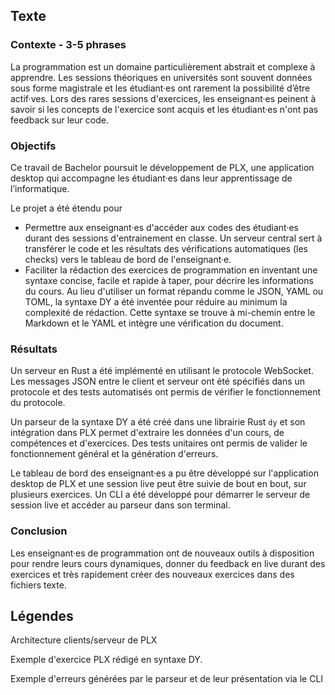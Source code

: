 ## Texte
### Contexte - 3-5 phrases
La programmation est un domaine particulièrement abstrait et complexe à apprendre. Les sessions théoriques en universités sont souvent données sous forme magistrale et les étudiant·es ont rarement la possibilité d’être actif·ves. Lors des rares sessions d'exercices, les enseignant·es peinent à savoir si les concepts de l'exercice sont acquis et les étudiant·es n'ont pas feedback sur leur code.

### Objectifs
Ce travail de Bachelor poursuit le développement de PLX, une application desktop qui accompagne les étudiant·es dans leur apprentissage de l’informatique.

Le projet a été étendu pour
- Permettre aux enseignant·es d'accéder aux codes des étudiant·es durant des sessions d'entrainement en classe. Un serveur central sert à transférer le code et les résultats des vérifications automatiques (les checks) vers le tableau de bord de l'enseignant·e.
- Faciliter la rédaction des exercices de programmation en inventant une syntaxe concise, facile et rapide à taper, pour décrire les informations du cours. Au lieu d'utiliser un format répandu comme le JSON, YAML ou TOML, la syntaxe DY a été inventée pour réduire au minimum la complexité de rédaction. Cette syntaxe se trouve à mi-chemin entre le Markdown et le YAML et intègre une vérification du document.

### Résultats
Un serveur en Rust a été implémenté en utilisant le protocole WebSocket. Les messages JSON entre le client et serveur ont été spécifiés dans un protocole et des tests automatisés ont permis de vérifier le fonctionnement du protocole.

Un parseur de la syntaxe DY a été créé dans une librairie Rust `dy` et son intégration dans PLX permet d'extraire les données d'un cours, de compétences et d'exercices. Des tests unitaires ont permis de valider le fonctionnement général et la génération d'erreurs.

Le tableau de bord des enseignant·es a pu être développé sur l'application desktop de PLX et une session live peut être suivie de bout en bout, sur plusieurs exercices. Un CLI a été développé pour démarrer le serveur de session live et accéder au parseur dans son terminal.

### Conclusion
Les enseignant·es de programmation ont de nouveaux outils à disposition pour rendre leurs cours dynamiques, donner du feedback en live durant des exercices et très rapidement créer des nouveaux exercices dans des fichiers texte.


## Légendes
Architecture clients/serveur de PLX

Exemple d'exercice PLX rédigé en syntaxe DY.

Exemple d'erreurs générées par le parseur et de leur présentation via le CLI

